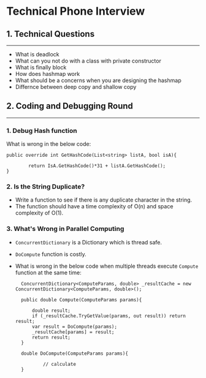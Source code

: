 # Technical Phone Interview

## 1. Technical Questions
-----
- What is deadlock
- What can you not do with a class with private constructor
- What is finally block
- How does hashmap work
- What should be a concerns when you are designing the hashmap
- Differnce between deep copy and shallow copy


## 2. Coding and Debugging Round
-----

### 1. Debug Hash function
What is wrong in the below code:    

	public override int GetHashCode(List<string> listA, bool isA){

			return IsA.GetHashCode()*31 + listA.GetHashCode();
	}



### 2. Is the String Duplicate?
- Write a function to see if there is any duplicate character in the string.     
- The function should have a time complexity of O(n) and space complexity of O(1).    
	 


### 3. What's Wrong in Parallel Computing
- `ConcurrentDictionary` is a Dictionary which is thread safe.
- `DoCompute` function is costly.
- What is wrong in the below code when multiple threads execute `Compute` function at the same time:

		
		ConcurrentDictionary<ComputeParams, double> _resultCache = new ConcurrentDictionary<ComputeParams, double>();

		public double Compute(ComputeParams params){

			double result;
			if (_resultCache.TryGetValue(params, out result)) return result;
			var result = DoCompute(params);
			_resultCache[params] = result;
			return result;
		}
		 
		double DoCompute(ComputeParams params){

				// calculate
		}

